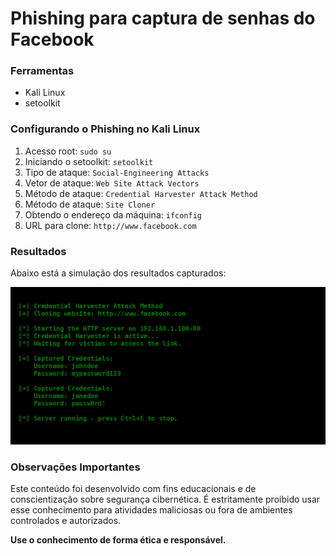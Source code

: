 # Phishing para captura de senhas do Facebook

### Ferramentas

- Kali Linux
- setoolkit

### Configurando o Phishing no Kali Linux

1. Acesso root: `sudo su`
2. Iniciando o setoolkit: `setoolkit`
3. Tipo de ataque: `Social-Engineering Attacks`
4. Vetor de ataque: `Web Site Attack Vectors`
5. Método de ataque: `Credential Harvester Attack Method`
6. Método de ataque: `Site Cloner`
7. Obtendo o endereço da máquina: `ifconfig`
8. URL para clone: `http://www.facebook.com`

### Resultados

Abaixo está a simulação dos resultados capturados:

![Resultados Fictícios](phishing_simulation_results.png)

### Observações Importantes

Este conteúdo foi desenvolvido com fins educacionais e de conscientização sobre segurança cibernética. 
É estritamente proibido usar esse conhecimento para atividades maliciosas ou fora de ambientes controlados e autorizados.

**Use o conhecimento de forma ética e responsável.**
